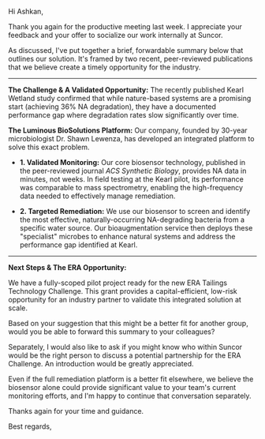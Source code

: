Hi Ashkan,

Thank you again for the productive meeting last week. I appreciate your feedback and your offer to socialize our work internally at Suncor.

As discussed, I've put together a brief, forwardable summary below that outlines our solution. It's framed by two recent, peer-reviewed publications that we believe create a timely opportunity for the industry.

--- 
**The Challenge & A Validated Opportunity:** The recently published Kearl Wetland study confirmed that while nature-based systems are a promising start (achieving 36% NA degradation), they have a documented performance gap where degradation rates slow significantly over time.

**The Luminous BioSolutions Platform:** Our company, founded by 30-year microbiologist Dr. Shawn Lewenza, has developed an integrated platform to solve this exact problem.

- **1. Validated Monitoring:** Our core biosensor technology, published in the peer-reviewed journal _ACS Synthetic Biology_, provides NA data in minutes, not weeks. In field testing at the Kearl pilot, its performance was comparable to mass spectrometry, enabling the high-frequency data needed to effectively manage remediation.
    
- **2. Targeted Remediation:** We use our biosensor to screen and identify the most effective, naturally-occurring NA-degrading bacteria from a specific water source. Our bioaugmentation service then deploys these "specialist" microbes to enhance natural systems and address the performance gap identified at Kearl.
--- 
**Next Steps & The ERA Opportunity:**

We have a fully-scoped pilot project ready for the new ERA Tailings Technology Challenge. This grant provides a capital-efficient, low-risk opportunity for an industry partner to validate this integrated solution at scale.

Based on your suggestion that this might be a better fit for another group, would you be able to forward this summary to your colleagues?

Separately, I would also like to ask if you might know who within Suncor would be the right person to discuss a potential partnership for the ERA Challenge. An introduction would be greatly appreciated.

Even if the full remediation platform is a better fit elsewhere, we believe the biosensor alone could provide significant value to your team's current monitoring efforts, and I'm happy to continue that conversation separately.

Thanks again for your time and guidance.

Best regards,